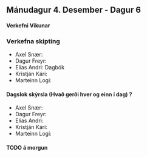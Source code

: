 ## Mánudagur 4. Desember - Dagur 6

#### Verkefni Vikunar


### Verkefna skipting
- Axel Snær: 
- Dagur Freyr: 
- Elías Andri: Dagbók
- Kristján Kári: 
- Marteinn Logi: 

#### Dagslok skýrsla (Hvað gerði hver og einn í dag) ?

- Axel Snær: 
- Dagur Freyr: 
- Elías Andri: 
- Kristján Kári: 
- Marteinn Logi: 

#### TODO á morgun
